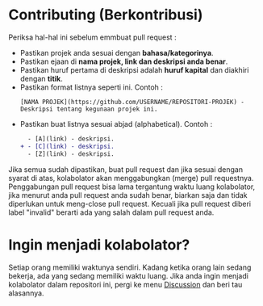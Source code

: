 # Contributing (Berkontribusi)

Periksa hal-hal ini sebelum emmbuat pull request :

- Pastikan projek anda sesuai dengan **bahasa/kategorinya**.
- Pastikan ejaan di **nama projek, link dan deskripsi anda benar**.
- Pastikan huruf pertama di deskripsi adalah **huruf kapital** dan diakhiri dengan **titik**.
- Pastikan format listnya seperti ini. Contoh :
  ```
  [NAMA PROJEK](https://github.com/USERNAME/REPOSITORI-PROJEK) - Deskripsi tentang kegunaan projek ini.
  ```
- Pastikan buat listnya sesuai abjad (alphabetical). Contoh :
   ```diff
     - [A](link) - deskripsi.
  + - [C](link) - deskripsi.
     - [Z](link) - deskripsi.
  ```

Jika semua sudah dipastikan, buat pull request dan jika sesuai dengan syarat di atas, kolabolator akan menggabungkan (merge) pull requestnya.  
Penggabungan pull request bisa lama tergantung waktu luang kolabolator, jika menurut anda pull request anda sudah benar, biarkan saja dan tidak diperlukan untuk meng-close pull request.
Kecuali jika pull request diberi label "invalid" berarti ada yang salah dalam pull request anda.

# Ingin menjadi kolabolator?

Setiap orang memiliki waktunya sendiri. Kadang ketika orang lain sedang bekerja, ada yang sedang memiliki waktu luang. 
Jika anda ingin menjadi kolabolator dalam repositori ini, pergi ke menu [Discussion](https://github.com/LIGMATV/awesome-indo-projects/discussions) dan beri tau alasannya.
